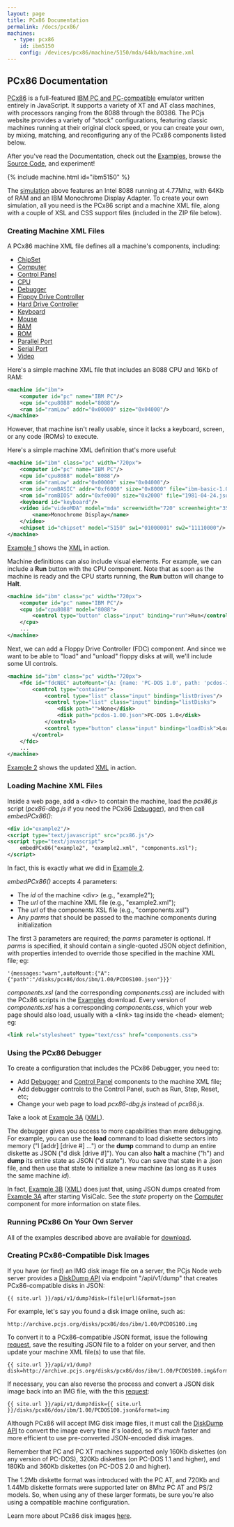 ```yaml
---
layout: page
title: PCx86 Documentation
permalink: /docs/pcx86/
machines:
  - type: pcx86
    id: ibm5150
    config: /devices/pcx86/machine/5150/mda/64kb/machine.xml
---
```


PCx86 Documentation
---

[PCx86](/docs/about/pcx86/) is a full-featured [IBM PC and PC-compatible](/devices/pcx86/machine/) emulator written
entirely in JavaScript.  It supports a variety of XT and AT class machines, with processors ranging from the 8088
through the 80386.  The PCjs website provides a variety of "stock" configurations, featuring classic machines running
at their original clock speed, or you can create your own, by mixing, matching, and reconfiguring any of the PCx86
components listed below.

After you've read the Documentation, check out the [Examples](examples/), browse the [Source Code](/modules/pcx86/),
and experiment!

{% include machine.html id="ibm5150" %}

The [simulation](/devices/pcx86/machine/5150/mda/64kb/) above features an Intel 8088 running at 4.77Mhz,
with 64Kb of RAM and an IBM Monochrome Display Adapter.  To create your own simulation, all you need is the PCx86
script and a machine XML file, along with a couple of XSL and CSS support files (included in the ZIP file below).

### Creating Machine XML Files

A PCx86 machine XML file defines all a machine's components, including:

* [ChipSet](chipset/)
* [Computer](computer/)
* [Control Panel](panel/)
* [CPU](cpu/)
* [Debugger](debugger/)
* [Floppy Drive Controller](fdc/)
* [Hard Drive Controller](hdc/)
* [Keyboard](keyboard/)
* [Mouse](mouse/)
* [RAM](ram/)
* [ROM](rom/)
* [Parallel Port](parallel/)
* [Serial Port](serial/)
* [Video](video/)

Here's a simple machine XML file that includes an 8088 CPU and 16Kb of RAM:

```xml
<machine id="ibm">
    <computer id="pc" name="IBM PC"/>
    <cpu id="cpu8088" model="8088"/>
    <ram id="ramLow" addr="0x00000" size="0x04000"/>
</machine>
```

However, that machine isn't really usable, since it lacks a keyboard, screen, or any code (ROMs) to execute.

Here's a simple machine XML definition that's more useful:

```xml
<machine id="ibm" class="pc" width="720px">
    <computer id="pc" name="IBM PC"/>
    <cpu id="cpu8088" model="8088"/>
    <ram id="ramLow" addr="0x00000" size="0x04000"/>
    <rom id="romBASIC" addr="0xf6000" size="0x8000" file="ibm-basic-1.00.json"/>
    <rom id="romBIOS" addr="0xfe000" size="0x2000" file="1981-04-24.json"/>
    <keyboard id="keyboard"/>
    <video id="videoMDA" model="mda" screenwidth="720" screenheight="350" charset="ibm-mda-cga.json">
        <name>Monochrome Display</name>
    </video>
    <chipset id="chipset" model="5150" sw1="01000001" sw2="11110000"/>
</machine>
```

[Example 1](examples/example1.html) shows the [XML](examples/example1.xml) in action.

Machine definitions can also include visual elements.  For example, we can include a **Run** button with the CPU component.
Note that as soon as the machine is ready and the CPU starts running, the **Run** button will change to **Halt**.

```xml
<machine id="ibm" class="pc" width="720px">
    <computer id="pc" name="IBM PC"/>
    <cpu id="cpu8088" model="8088">
        <control type="button" class="input" binding="run">Run</control>
    </cpu>
    ...
</machine>
```

Next, we can add a Floppy Drive Controller (FDC) component.  And since we want to be able to "load" and "unload" floppy
disks at will, we'll include some UI controls.

```xml
<machine id="ibm" class="pc" width="720px">
    <fdc id="fdcNEC" autoMount="{A: {name: 'PC-DOS 1.0', path: 'pcdos-1.00.json'}}">
        <control type="container">
            <control type="list" class="input" binding="listDrives"/>
            <control type="list" class="input" binding="listDisks">
                <disk path="">None</disk>
                <disk path="pcdos-1.00.json">PC-DOS 1.0</disk>
            </control>
            <control type="button" class="input" binding="loadDisk">Load</control>
        </control>
    </fdc>
    ...
</machine>
```

[Example 2](examples/example2.html) shows the updated [XML](examples/example2.xml) in action.

### Loading Machine XML Files

Inside a web page, add a &lt;div&gt; to contain the machine, load the *pcx86.js* script
(*pcx86-dbg.js* if you need the PCx86 [Debugger](debugger/)), and then call *embedPCx86()*:

```xml
<div id="example2"/>
<script type="text/javascript" src="pcx86.js"/>
<script type="text/javascript">
    embedPCx86("example2", "example2.xml", "components.xsl");
</script>
```

In fact, this is exactly what we did in [Example 2](examples/example2.html).

*embedPCx86()* accepts 4 parameters:

- The *id* of the machine &lt;div&gt; (e.g., "example2");
- The *url* of the machine XML file (e.g., "example2.xml");
- The *url* of the components XSL file (e.g., "components.xsl")
- Any *parms* that should be passed to the machine components during initialization

The first 3 parameters are required; the *parms* parameter is optional.  If *parms* is specified, it should
contain a single-quoted JSON object definition, with properties intended to override those specified in the
machine XML file; eg:

	'{messages:"warn",autoMount:{"A":{"path":"/disks/pcx86/dos/ibm/1.00/PCDOS100.json"}}}'

*components.xsl* (and the corresponding *components.css*) are included with the PCx86 scripts in the
[Examples](#running-pcx86-on-your-own-server) download.  Every version of *components.xsl* has a corresponding
*components.css*, which your web page should also load, usually with a &lt;link&gt; tag inside the &lt;head&gt;
element; eg:

```xml
<link rel="stylesheet" type="text/css" href="components.css">
```

### Using the PCx86 Debugger

To create a configuration that includes the PCx86 Debugger, you need to:

- Add [Debugger](debugger/) and [Control Panel](panel/) components to the machine XML file;
- Add debugger controls to the Control Panel, such as Run, Step, Reset, etc;
- Change your web page to load *pcx86-dbg.js* instead of *pcx86.js*.

Take a look at [Example 3A](examples/example3a.html) ([XML](examples/example3a.xml)).

The debugger gives you access to more capabilities than mere debugging. For example, you can use the **load**
command to load diskette sectors into memory ("l [addr] [drive #] ...") or the **dump** command to dump an entire
diskette as JSON ("d disk [drive #]").  You can also **halt** a machine ("h") and **dump** its entire state as JSON
("d state"). You can save that state in a .json file, and then use that state to initialize a new machine (as long as
it uses the same machine *id*).

In fact, [Example 3B](examples/example3b.html) ([XML](examples/example3b.xml))
does just that, using JSON dumps created from [Example 3A](examples/example3a.html) after starting VisiCalc.
See the *state* property on the [Computer](computer/) component for more information on state files.

### Running PCx86 On Your Own Server
			
All of the examples described above are available for [download](examples/).

### Creating PCx86-Compatible Disk Images

If you have (or find) an IMG disk image file on a server, the PCjs Node web server provides a
[DiskDump API](/api/v1/dump) via endpoint "/api/v1/dump" that creates PCx86-compatible disks in JSON:
	
	{{ site.url }}/api/v1/dump?disk=(file|url)&format=json

For example, let's say you found a disk image online, such as:

	http://archive.pcjs.org/disks/pcx86/dos/ibm/1.00/PCDOS100.img

To convert it to a PCx86-compatible JSON format, issue the following
[request](/api/v1/dump?disk=http://archive.pcjs.org/disks/pcx86/dos/ibm/1.00/PCDOS100.img&format=json),
save the resulting JSON file to a folder on your server, and then update your machine XML file(s) to use that file.

	{{ site.url }}/api/v1/dump?disk=http://archive.pcjs.org/disks/pcx86/dos/ibm/1.00/PCDOS100.img&format=json

If necessary, you can also reverse the process and convert a JSON disk image back into an IMG file, with the
this [request](/api/v1/dump?disk=http://www.pcjs.org/disks/pcx86/dos/ibm/1.00/PCDOS100.json&format=img):

	{{ site.url }}/api/v1/dump?disk={{ site.url }}/disks/pcx86/dos/ibm/1.00/PCDOS100.json&format=img

Although PCx86 will accept IMG disk image files, it must call the [DiskDump API](/api/v1/dump) to convert the image
every time it's loaded, so it's *much* faster and more efficient to use pre-converted JSON-encoded disk images.

Remember that PC and PC XT machines supported only 160Kb diskettes (on any version of PC-DOS),
320Kb diskettes (on PC-DOS 1.1 and higher), and 180Kb and 360Kb diskettes (on PC-DOS 2.0 and higher).

The 1.2Mb diskette format was introduced with the PC AT, and 720Kb and 1.44Mb diskette formats were
supported later on 8Mhz PC AT and PS/2 models.  So, when using any of these larger formats, be sure you're
also using a compatible machine configuration.

Learn more about PCx86 disk images [here](/disks/).
